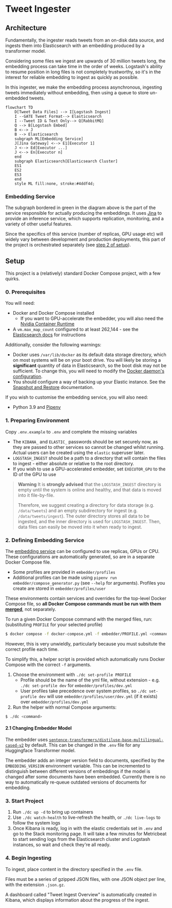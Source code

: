 # Tweet Ingester

## Architecture

Fundamentally, the ingester reads tweets from an on-disk data source, and ingests them into Elasticsearch with an embedding produced by a transformer model.

Considering some files we ingest are upwards of 30 million tweets long, the embedding process can take time in the order of weeks. Logstash's ability to resume position in long files is not completely trustworthy, so it's in the interest for reliable embedding to ingest as quickly as possible.

In this ingester, we make the embedding process asynchronous, ingesting tweets immediately without embedding, then using a queue to store un-embedded tweets.

```mermaid
flowchart TD
    D[Tweet Data Files] --> I[Logstash Ingest]
    I --GATE Tweet Format--> Elasticsearch
    I --Tweet ID & Text Only--> Q[RabbitMQ]
    Q --> B[Logstash Embed]
    B <--> J
    B --> Elasticsearch
    subgraph ML[Embedding Service]
    J[Jina Gateway] <--> E1[Executor 1]
    J <--> Ed[Executor ...]
    J <--> En[Executor n]
    end
    subgraph Elasticsearch[Elasticsearch Cluster]
    ES1
    ES2
    ES3
    end
    style ML fill:none, stroke:#4ddf4d;
```

### Embedding Service

The subgraph bordered in green in the diagram above is the part of the service responsible for actually producing the embeddings. It uses [Jina](https://github.com/jina-ai/jina) to provide an inference service, which supports replication, monitoring, and a variety of other useful features.

Since the specifics of this service (number of replicas, GPU usage etc) will widely vary between development and production deployments, this part of the project is orchestrated separately (see [step 2 of setup](#2-defining-embedding-service)).

## Setup

This project is a (relatively) standard Docker Compose project, with a few quirks.

### 0. Prerequisites

You will need:
* Docker and Docker Compose installed
    * If you want to GPU-accelerate the embedder, you will also need the [Nvidia Container Runtime](https://docs.docker.com/config/containers/resource_constraints/#gpu)
* A `vm.max_map_count` configured to at least 262,144 - see the [Elasticsearch docs](https://www.elastic.co/guide/en/elasticsearch/reference/8.4/docker.html#_set_vm_max_map_count_to_at_least_262144) for instructions


Additionally, consider the following warnings:

* Docker uses `/var/lib/docker` as its default data storage directory, which on most systems will be on your boot drive. You will likely be storing a **significant** quantity of data in Elasticsearch, so the boot disk may not be sufficient. To change this, you will need to modify the [Docker daemon's configuration](https://docs.docker.com/config/daemon/systemd/).
* You should configure a way of backing up your Elastic instance. See the [Snapshot and Restore](https://www.elastic.co/guide/en/elasticsearch/reference/8.4/snapshot-restore.html) documentation.

If you wish to customise the embedding service, you will also need:

* Python 3.9 and [Pipenv](https://pipenv.pypa.io/en/latest/)

### 1. Preparing Environment

Copy `.env.example` to `.env` and complete the missing variables
* The `KIBANA_` and `ELASTIC_` passwords should be set securely now, as they are passed to other services so cannot be changed whilst running. Actual users can be created using the `elastic` superuser later.
* `LOGSTASH_INGEST` should be a path to a directory that will contain the files to ingest - either absolute or relative to the root directory.
* If you wish to use a GPU-accelerated embedder, set `EXECUTOR_GPU` to the ID of the GPU to use

> **Warning**
> It is **strongly advised** that the `LOGSTASH_INGEST` directory is empty until the system is online and healthy, and that data is moved into it file-by-file.
>
> Therefore, we suggest creating a directory for data storage (e.g. `/data/tweets`) and an empty subdirectory for ingest (e.g. `/data/tweets/ingest`). The outer directory stores all data to be ingested, and the inner directory is used for `LOGSTASH_INGEST`. Then, data files can easily be moved into it when ready to ingest.

### 2. Defining Embedding Service 

The [embedding service](#embedding-service) can be configured to use replicas, GPUs or CPU. These configurations are automatically generated, so are in a separate Docker Compose file.

* Some profiles are provided in `embedder/profiles`
* Additional profiles can be made using `pipenv run embedder/compose_generator.py` (see `--help` for arguments). Profiles you create are stored in `embedder/profiles/user`

These environments contain services and overrides for the top-level Docker Compose file, so **all Docker Compose commands must be run with them [merged](https://docs.docker.com/compose/extends/)**, not separately.

To run a given Docker Compose command with the merged files, run: (substituting `PROFILE` for your selected profile)

```sh
$ docker compose -f docker-compose.yml -f embedder/PROFILE.yml <command> 
```

However, this is very unwieldly, particularly because you must subsitute the correct profile each time.

To simplify this, a helper script is provided which automatically runs Docker Compose with the correct `-f` arguments.

1. Choose the environment with `./dc set-profile PROFILE`
    * Profile should be the name of the yml file, without extension - e.g. `./dc set-profile dev` for `embedder/profiles/dev.yml`
    * User profiles take precedence over system profiles, so `./dc set-profile dev` will use `embedder/profiles/user/dev.yml` (if it exists) over `embedder/profiles/dev.yml`
2. Run the helper with normal Compose arguments:
```sh
$ ./dc <command>
```

#### 2.1 Changing Embedder Model

The embedder uses [`sentence-transformers/distiluse-base-multilingual-cased-v2`](https://huggingface.co/sentence-transformers/distiluse-base-multilingual-cased-v2) by default. This can be changed in the `.env` file for any Huggingface Transformer model.

The embedder adds an integer version field to documents, specified by the `EMBEDDING_VERSION` environment variable. This can be incremented to distinguish between different versions of embeddings if the model is changed after some documents have been embedded. Currently there is no way to automatically re-queue outdated versions of documents for embedding.

### 3. Start Project
1. Run `./dc up -d` to bring up containers
2. Use `./dc watch-health` to live-refresh the health, or `./dc live-logs` to follow the system logs
3. Once Kibana is ready, log in with the elastic credentials set in `.env` and go to the Stack monitoring page. It will take a few minutes for Metricbeat to start sending logs from the Elasticsearch cluster and Logstash instances, so wait and check they're all ready.

### 4. Begin Ingesting

To ingest, place content in the directory specified in the `.env` file.

Files must be a series of gzipped JSON files, with one JSON object per line, with the extension `.json.gz`.

A dashboard called "Tweet Ingest Overview" is automatically created in Kibana, which displays information about the progress of the ingest.